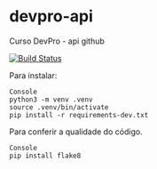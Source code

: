 # devpro-api
Curso DevPro - api github

[![Build Status](https://app.travis-ci.com/thiagoofdev/devpro-api.svg?branch=main)](https://app.travis-ci.com/thiagoofdev/devpro-api)

Para instalar:

```
Console
python3 -m venv .venv
source .venv/bin/activate
pip install -r requirements-dev.txt
```

Para conferir a qualidade do código.

```
Console
pip install flake8
```